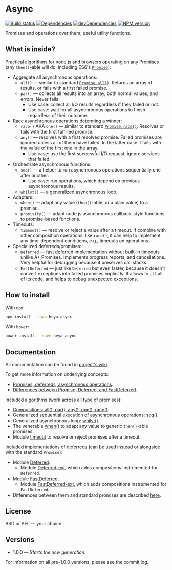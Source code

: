 # Async

[![Build status][travis-image]][travis-url]
[![Dependencies][deps-image]][deps-url]
[![devDependencies][dev-deps-image]][dev-deps-url]
[![NPM version][npm-image]][npm-url]


Promises and operations over them; useful utility functions.

## What is inside?

Practical algorithms for node.js and browsers operating on any Promises (any `then()`-able will do, including ES6's [`Promise`](https://developer.mozilla.org/en-US/docs/Web/JavaScript/Reference/Global_Objects/Promise)):

* Aggregate all asynchronous operations:
  * `all()` &mdash; similar to standard [`Promise.all()`](https://developer.mozilla.org/en-US/docs/Web/JavaScript/Reference/Global_Objects/Promise/all). Returns an array of results, or fails with a first failed promise.
  * `par()` &mdash; collects all results into an array, both normal values, and errors. Never fails.
    * Use case: collect all I/O results regardless if they failed or not.
    * Use case: wait for all asynchronous operations to finish regardless of their outcome.
* Race asynchronous operations determing a winner:
  * `race()` AKA `one()` &mdash; similar to standard [`Promise.race()`](https://developer.mozilla.org/en-US/docs/Web/JavaScript/Reference/Global_Objects/Promise/race). Resolves or fails with the first fulfilled promise.
  * `any()` &mdash; resolves with a first resolved promise. Failed promises are ignored unless all of them have failed. In the latter case it fails with the value of the first one in the array.
    * Use case: use the first successful I/O request, ignore services that failed.
* Orchestrate asynchronous functions:
  * `seq()` &mdash; a helper to run asynchronous operations sequentially one after another.
    * Use case: run operations, which depend on previous asynchronous results.
  * `whilst()` &mdash; a generalized asynchronous loop.
* Adapters:
  * `when()` &mdash; adapt any value (`then()`-able, or a plain value) to a promise.
  * `promisify()` &mdash; adapt node.js asynchronous callback-style functions to promise-based functions.
* Timeouts:
  * `timeout()` &mdash; resolve or reject a value after a timeout. If combine with other composition operations, like `race()`, it can help to implement any time-dependent conditions, e.g., timeouts on operations.
* Specialized deferreds/promises:
  * `Deferred` &mdash; fast deferred implementation without built-in timeouts unlike A+ Promises. Implements progress reports, and cancellations. Very helpful for debugging because it preserves call stacks.
  * `FastDeferred` &mdash; just like `Deferred` but even faster, because it doesn't convert exceptions into failed promises implicitly. It allows to JIT all of its code, and helps to debug unexpected exceptions.

## How to install

With `npm`:

```sh
npm install --save heya-async
```

With `bower`:

```sh
bower install --save heya-async
```

## Documentation

All documentation can be found in [project's wiki](https://github.com/heya/async/wiki).

To get more information on underlying concepts:

* [Promises, deferreds, asynchronous operations](https://github.com/heya/async/wiki/Concepts:-promises,-deferreds,-asynchronous-operations.).
* [Differences between Promise, Deferred, and FastDeferred](https://github.com/heya/async/wiki/Concepts:-differences-between-Promise,-Deferred,-and-FastDeferred).

Included algorithms (work across all type of promises):

* [Compositions: all(), par(), any(), one(), race()](https://github.com/heya/async/wiki/Main-algorithms).
* Generalized sequential execution of asynchronous operations: [seq()](https://github.com/heya/async/wiki/async.seq).
* Generalized asynchronous loop: [whilst()](https://github.com/heya/async/wiki/async.whilst).
* The venerable [when()](https://github.com/heya/async/wiki/async.when) to adapt any value to generic `then()`-able promises.
* Module [timeout](https://github.com/heya/async/wiki/async.timeout) to resolve or reject promises after a timeout.

Included implementations of deferreds (can be used instead or alongside with the standard `Promise`):

* Module [Deferred](https://github.com/heya/async/wiki/async.Deferred).
  * Module [Deferred-ext](https://github.com/heya/async/wiki/async.Deferred-ext), which adds compositions instrumented for `Deferred`.
* Module [FastDeferred](https://github.com/heya/async/wiki/async.FastDeferred).
  * Module [FastDeferred-ext](https://github.com/heya/async/wiki/async.FastDeferred-ext), which adds compositions instrumented for `FastDeferred`.
* Differences between them and standard promises are described [here](./Concepts:-differences-between-Promise,-Deferred,-and-FastDeferred).

## License

BSD or AFL &mdash; your choice

## Versions

- 1.0.0 &mdash; *Starts the new generation.*

For information on all pre-1.0.0 versions, please see the commit log.

[npm-image]:      https://img.shields.io/npm/v/heya-async.svg
[npm-url]:        https://npmjs.org/package/heya-async
[deps-image]:     https://img.shields.io/david/heya/async.svg
[deps-url]:       https://david-dm.org/heya/async
[dev-deps-image]: https://img.shields.io/david/dev/heya/async.svg
[dev-deps-url]:   https://david-dm.org/heya/async#info=devDependencies
[travis-image]:   https://img.shields.io/travis/heya/async.svg
[travis-url]:     https://travis-ci.org/heya/async
